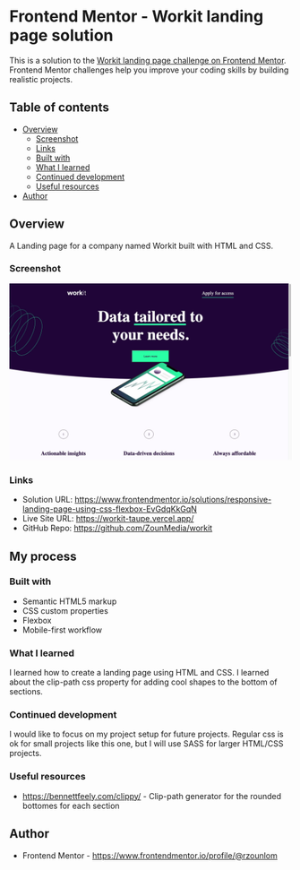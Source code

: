 # Frontend Mentor - Workit landing page solution

This is a solution to the [Workit landing page challenge on Frontend Mentor](https://www.frontendmentor.io/challenges/workit-landing-page-2fYnyle5lu). Frontend Mentor challenges help you improve your coding skills by building realistic projects.

## Table of contents

- [Overview](#overview)
  - [Screenshot](#screenshot)
  - [Links](#links)
  - [Built with](#built-with)
  - [What I learned](#what-i-learned)
  - [Continued development](#continued-development)
  - [Useful resources](#useful-resources)
- [Author](#author)

## Overview

A Landing page for a company named Workit built with HTML and CSS.

### Screenshot

![](./assets/img/screenshot.jpeg)

### Links

- Solution URL: https://www.frontendmentor.io/solutions/responsive-landing-page-using-css-flexbox-EvGdqKkGqN
- Live Site URL: https://workit-taupe.vercel.app/
- GitHub Repo: https://github.com/ZounMedia/workit

## My process

### Built with

- Semantic HTML5 markup
- CSS custom properties
- Flexbox
- Mobile-first workflow

### What I learned

I learned how to create a landing page using HTML and CSS. I learned about the clip-path css property for adding cool shapes to the bottom of sections.

### Continued development

I would like to focus on my project setup for future projects. Regular css is ok for small projects like this one, but I will use SASS for larger HTML/CSS projects.

### Useful resources

- https://bennettfeely.com/clippy/ - Clip-path generator for the rounded bottomes for each section

## Author

- Frontend Mentor - https://www.frontendmentor.io/profile/@rzounlom
